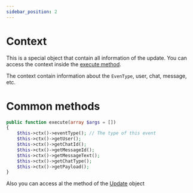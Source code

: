 ```yaml
---
sidebar_position: 2
---
```


# Context

This is a special object that contain all information of the update.
You can access the context inside the [execute method](./events#creating-a-new-event).

The context contain information about the `EvenType`, user, chat, message, etc.

# Common methods

```php
public function execute(array $args = [])
{
    $this->ctx()->eventType(); // The type of this event
    $this->ctx()->getUser();
    $this->ctx()->getChatId();
    $this->ctx()->getMessageId();
    $this->ctx()->getMessageText();
    $this->ctx()->getChatType();
    $this->ctx()->getPayload();
}
```

Also you can access al the method of the [Update](https://github.com/Mateodioev/telegram-bot-api/blob/v4/src/Types/Update.php) object
